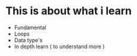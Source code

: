 # This is about what i learn

- Fundamental
- Loops
- Data type's
- In depth learn ( to understand more )
